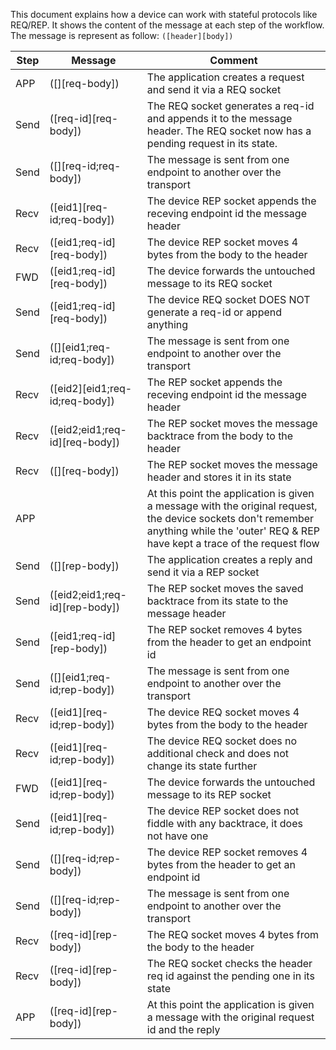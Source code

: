 This document explains how a device can work with stateful protocols like REQ/REP.
It shows the content of the message at each step of the workflow.
The message is represent as follow: `([header][body])`

| Step | Message | Comment |
| --- | --- | --- |
| APP | ([][req-body]) | The application creates a request and send it via a REQ socket |
| Send | ([req-id][req-body]) | The REQ socket generates a req-id and appends it to the message header. The REQ socket now has a pending request in its state. |
| Send | ([][req-id;req-body]) | The message is sent from one endpoint to another over the transport |
| Recv | ([eid1][req-id;req-body]) | The device REP socket appends the receving endpoint id the message header |
| Recv | ([eid1;req-id][req-body]) | The device REP socket moves 4 bytes from the body to the header |
| FWD | ([eid1;req-id][req-body]) | The device forwards the untouched message to its REQ socket |
| Send | ([eid1;req-id][req-body]) | The device REQ socket DOES NOT generate a req-id or append anything |
| Send | ([][eid1;req-id;req-body]) | The message is sent from one endpoint to another over the transport |
| Recv | ([eid2][eid1;req-id;req-body]) | The REP socket appends the receving endpoint id the message header |
| Recv | ([eid2;eid1;req-id][req-body]) | The REP socket moves the message backtrace from the body to the header |
| Recv | ([][req-body]) | The REP socket moves the message header and stores it in its state |
| APP |  | At this point the application is given a message with the original request, the device sockets don't remember anything while the 'outer' REQ & REP have kept a trace of the request flow |
| Send | ([][rep-body]) | The application creates a reply and send it via a REP socket |
| Send | ([eid2;eid1;req-id][rep-body]) | The REP socket moves the saved backtrace from its state to the message header |
| Send | ([eid1;req-id][rep-body]) | The REP socket removes 4 bytes from the header to get an endpoint id |
| Send | ([][eid1;req-id;rep-body]) | The message is sent from one endpoint to another over the transport |
| Recv | ([eid1][req-id;rep-body]) | The device REQ socket moves 4 bytes from the body to the header |
| Recv | ([eid1][req-id;rep-body]) | The device REQ socket does no additional check and does not change its state further |
| FWD | ([eid1][req-id;rep-body]) | The device forwards the untouched message to its REP socket |
| Send | ([eid1][req-id;rep-body]) | The device REP socket does not fiddle with any backtrace, it does not have one |
| Send | ([][req-id;rep-body]) | The device REP socket removes 4 bytes from the header to get an endpoint id |
| Send | ([][req-id;rep-body]) | The message is sent from one endpoint to another over the transport |
| Recv | ([req-id][rep-body]) | The REQ socket moves 4 bytes from the body to the header |
| Recv | ([req-id][rep-body]) | The REQ socket checks the header req id against the pending one in its state |
| APP | ([req-id][rep-body]) | At this point the application is given a message with the original request id and the reply |
